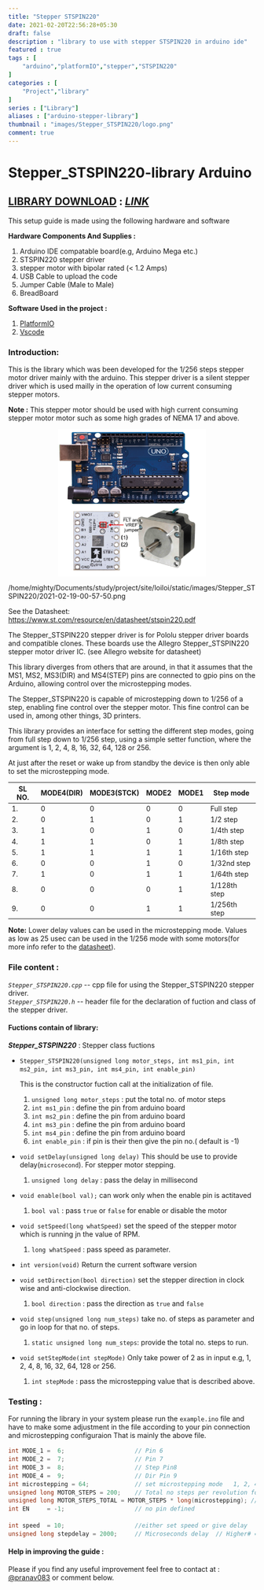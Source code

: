 ```yaml
---
title: "Stepper STSPIN220"
date: 2021-02-20T22:56:28+05:30
draft: false
description : "library to use with stepper STSPIN220 in arduino ide"
featured : true
tags : [
    "arduino","platformIO","stepper","STSPIN220"
]
categories : [
    "Project","library"
]
series : ["Library"]
aliases : ["arduino-stepper-library"]
thumbnail : "images/Stepper_STSPIN220/logo.png"
comment: true 
---
```


# Stepper_STSPIN220-library Arduino

<h2> <u>LIBRARY DOWNLOAD</u> : <a href="https://github.com/pranav083/Stepper_STSPIN220-library"><i><b>LINK</b></i></a></h2>
This setup guide is made using the following hardware and software

**Hardware Components And Supplies :** 
1. Arduino IDE compatable board(e.g, Arduino Mega etc.)
2. STSPIN220 stepper driver
3. stepper motor with bipolar rated (< 1.2 Amps)
4. USB Cable to upload the code
5. Jumper Cable (Male to Male)
6. BreadBoard
   
**Software Used in the project :**
1. [PlatformIO](https://platformio.org/install/ide?install=vscode)
2. [Vscode](https://code.visualstudio.com/download)
   
### **Introduction**:
This is the library which was been developed for the 1/256 steps stepper motor driver mainly with the arduino. This stepper driver is a silent stepper driver which is used mailly in the operation of low current consuming stepper motors.  

**Note :** This stepper motor should be used with high current consuming stepper motor motor such as some high grades of NEMA 17 and above. 


<p align="center">
<img align="center" width="300" height="300" class="special-img-class" src="/images/Stepper_STSPIN220/2021-02-19-00-57-50.png" alt ="arduino" title ="stepper" >
</p>
/home/mighty/Documents/study/project/site/loiloi/static/images/Stepper_STSPIN220/2021-02-19-00-57-50.png

See the Datasheet: https://www.st.com/resource/en/datasheet/stspin220.pdf

The Stepper_STSPIN220 stepper driver is for Pololu stepper driver boards
and compatible clones. These boards use the Allegro Stepper_STSPIN220
stepper motor driver IC. (see Allegro website for datasheet)

This library diverges from others that are around, in that it
assumes that the MS1, MS2, MS3(DIR) and MS4(STEP) pins are connected to gpio
pins on the Arduino, allowing control over the microstepping
modes.

The Stepper_STSPIN220 is capable of microstepping down to 1/256 of a step, enabling fine control over the stepper motor. This fine control
can be used in, among other things, 3D printers.

This library provides an interface for setting the different
step modes, going from full step down to 1/256 step, using a
simple setter function, where the argument is 1, 2, 4, 8, 16, 32, 64, 128 or 256.

At just after the reset or wake up from standby the device is then only able to 
set the microstepping mode. 


| SL NO. | MODE4(DIR) | MODE3(STCK) | MODE2 | MODE1 | Step mode      |
| ------ | ---------- | ----------- | ----- | ----- | -------------- |
| 1.     | 0          | 0           | 0     | 0     | Full      step |
| 2.     | 0          | 1           | 0     | 1     | 1/2       step |
| 3.     | 1          | 0           | 1     | 0     | 1/4th     step |
| 4.     | 1          | 1           | 0     | 1     | 1/8th     step |
| 5.     | 1          | 1           | 1     | 1     | 1/16th    step |
| 6.     | 0          | 0           | 1     | 0     | 1/32nd    step |
| 7.     | 1          | 0           | 1     | 1     | 1/64th    step |
| 8.     | 0          | 0           | 0     | 1     | 1/128th   step |
| 9.     | 0          | 0           | 1     | 1     | 1/256th   step |

**Note:**
Lower delay values can be used in the microstepping mode.
Values as low as 25 usec can be used in the 1/256 mode
with some motors(for more info refer to the [datasheet](https://www.st.com/resource/en/datasheet/stspin220.pdf)). 

### **File content :**
*`Stepper_STSPIN220.cpp`* -- cpp file for using the Stepper_STSPIN220 stepper driver.  
*`Stepper_STSPIN220.h`*  -- header file for the declaration of fuction and class of the stepper driver.
 
#### Fuctions contain of library:

***Stepper_STSPIN220*** : Stepper class fuctions  
- `Stepper_STSPIN220(unsigned long motor_steps, int ms1_pin, int ms2_pin, int ms3_pin, int ms4_pin, int enable_pin)`

    This is the constructor fuction call at the initialization of file.

     1. `unsigned long motor_steps` : put the total no. of motor steps 
     2. `int ms1_pin` : define the pin from arduino board 
     3. `int ms2_pin` : define the pin from arduino board 
     4. `int ms3_pin` : define the pin from arduino board 
     5. `int ms4_pin` : define the pin from arduino board 
     6. `int enable_pin` : if pin is their then give the pin no.( default is -1)

- `void setDelay(unsigned long delay)`
This should be use to provide delay(`microsecond`). For stepper motor stepping.
    1. `unsigned long delay` : pass the delay in millisecond

- `void enable(bool val);`
can work only when the enable pin is actitaved
    1. `bool val` : pass `true` or `false` for enable or disable the motor

- `void setSpeed(long whatSpeed)`
set the speed of the stepper motor which is running jn the value of RPM.
    1. `long whatSpeed` : pass speed as parameter.

- `int version(void)`
Return the current software version 

- `void setDirection(bool direction)`
set the stepper direction in clock wise and anti-clockwise direction.
    1. `bool direction` : pass the direction as `true` and `false`

- `void step(unsigned long num_steps)`
take no. of steps as parameter and go in loop for that no. of steps.
    1. `static unsigned long num_steps`: provide the total no. steps to run.

- `void setStepMode(int stepMode)`
Only take power of 2 as in input e.g, 1, 2, 4, 8, 16, 32, 64, 128 or 256.
    1. `int stepMode` : pass the microstepping value that is described above.

### Testing :

For running the library in your system please run the `example.ino` file and have to make some adjustment in the file according to your pin connection and microstepping configuraion That is mainly the above file.

```cpp
int MODE_1 =  6;                    // Pin 6
int MODE_2 =  7;                    // Pin 7
int MODE_3 =  8;                    // Step Pin8
int MODE_4 =  9;                    // Dir Pin 9
int microstepping = 64;             // set microstepping mode   1, 2, 4, 8, 16, 32, 64, 128 or 256.
unsigned long MOTOR_STEPS = 200;    // Total no steps per revolution for motor in full step
unsigned long MOTOR_STEPS_TOTAL = MOTOR_STEPS * long(microstepping); // Total no. of motor steps
int EN     = -1;                    // no pin defined

int speed  = 10;                    //either set speed or give delay  
unsigned long stepdelay = 2000;     // Microseconds delay  // Higher# = more rapid changes between positions, lower = softer transitions

```

#### **Help in improving the guide :** 

Please if you find any useful improvement feel free to contact at : [@pranav083](https://twitter.com/pranav083) or comment below.